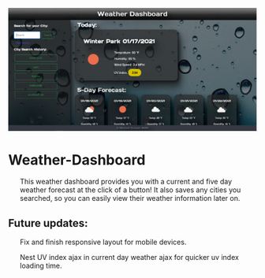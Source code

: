![screenshot](/assets/images/Screenshot.png)


# Weather-Dashboard

<ul>
  This weather dashboard provides you with a current and five day weather forecast at the click of a button! It also saves any cities you searched, so you can easily
  view their weather information later on.
</ul>
  
## Future updates:

<ul>
  Fix and finish responsive layout for mobile devices.
</ul>
<ul>
  Nest UV index ajax in current day weather ajax for quicker uv index loading time.
</ul>
